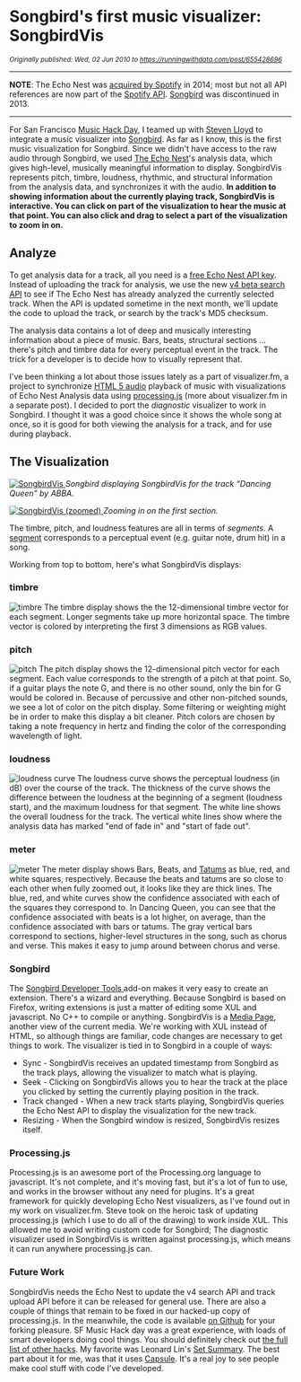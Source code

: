 # Songbird's first music visualizer: SongbirdVis

*<sub>Originally published: Wed, 02 Jun 2010 to https://runningwithdata.com/post/655428696</sub>*

---

**NOTE**: The Echo Nest was [acquired by Spotify](https://techcrunch.com/2014/03/07/spotify-echo-nest-100m/) in 2014; most but not all API references are now part of the [Spotify API](https://developer.spotify.com/documentation/web-api/reference/#endpoint-get-audio-analysis). [Songbird](https://en.wikipedia.org/wiki/Songbird_(software)) was discontinued in 2013.

---


For San Francisco [Music Hack Day](http://new.musichackday.org/), I teamed up with [Steven Lloyd](http://repeatingbeats.com/) to integrate a music visualizer into [Songbird](https://en.wikipedia.org/wiki/Songbird_(software)). As far as I know, this is the first music visualization for Songbird. Since we didn't have access to the raw audio through Songbird, we used [The Echo Nest](http://developer.echonest.com/)'s analysis data, which gives high-level, musically meaningful information to display. SongbirdVis represents pitch, timbre, loudness, rhythmic, and structural information from the analysis data, and synchronizes it with the audio. **In addition to showing information about the currently playing track, SongbirdVis is interactive. You can click on part of the visualization to hear the music at that point. You can also click and drag to select a part of the visualization to zoom in on.**

## Analyze

To get analysis data for a track, all you need is a [free Echo Nest API key](http://developer.echonest.com/account/register/). Instead of uploading the track for analysis, we use the new [v4 beta search API](http://beta.developer.echonest.com/song.html#search) to see if The Echo Nest has already analyzed the currently selected track. When the API is updated sometime in the next month, we'll update the code to upload the track, or search by the track's MD5 checksum.  

The analysis data contains a lot of deep and musically interesting information about a piece of music. Bars, beats, structural sections &hellip; there's pitch and timbre data for every perceptual event in the track. The trick for a developer is to decide how to visually represent that.  

I've been thinking a lot about those issues lately as a part of visualizer.fm, a project to synchronize [HTML 5 audio](http://html5doctor.com/native-audio-in-the-browser/) playback of music with visualizations of Echo Nest Analysis data using [processing.js](https://github.com/processing-js/processing-js) (more about visualizer.fm in a separate post). I decided to port the *diagnostic* visualizer to work in Songbird. I thought it was a good choice since it shows the whole song at once, so it is good for both viewing the analysis for a track, and for use during playback.  

## The Visualization

[
    ![SongbirdVis](http://github.com/jsundram/songbirdvis/raw/b3ad7237652bb4b1618b934d8a3277109ececfa8/screenshots/SongbirdVis.png)
](http://github.com/jsundram/songbirdvis/raw/b3ad7237652bb4b1618b934d8a3277109ececfa8/screenshots/SongbirdVis.png)
*Songbird displaying SongbirdVis for the track &ldquo;Dancing Queen&rdquo; by ABBA.*


[
    ![SongbirdVis (zoomed)](http://github.com/jsundram/songbirdvis/raw/db378394133b08738082f0b29d7b5eaa0519cd2e/screenshots/zoomed.png)
](http://github.com/jsundram/songbirdvis/raw/db378394133b08738082f0b29d7b5eaa0519cd2e/screenshots/zoomed.png)
*Zooming in on the first section.*

The timbre, pitch, and loudness features are all in terms of *segments*. A [segment](http://web.media.mit.edu/~tristan/phd/dissertation/chapter3.html#x1-360003.4) corresponds to a perceptual event (e.g. guitar note, drum hit) in a song.   

Working from top to bottom, here's what SongbirdVis displays:

### timbre
![timbre](http://github.com/jsundram/songbirdvis/raw/db378394133b08738082f0b29d7b5eaa0519cd2e/screenshots/timbre.png)
The timbre display shows the the 12-dimensional timbre vector for each segment. Longer segments take up more horizontal space. The timbre vector is colored by interpreting the first 3 dimensions as RGB values.   

### pitch
![pitch](http://github.com/jsundram/songbirdvis/raw/b3ad7237652bb4b1618b934d8a3277109ececfa8/screenshots/chroma.png)
The pitch display shows the 12-dimensional pitch vector for each segment. Each value corresponds to the strength of a pitch at that point. So, if a guitar plays the note G, and there is no other sound, only the bin for G would be colored in. Because of percussive and other non-pitched sounds, we see a lot of color on the pitch display. Some filtering or weighting might be in order to make this display a bit cleaner.  Pitch colors are chosen by taking a note frequency in hertz and finding the color of the corresponding wavelength of light.

### loudness
![loudness curve]("http://github.com/jsundram/songbirdvis/raw/db378394133b08738082f0b29d7b5eaa0519cd2e/screenshots/loudness.png")
The loudness curve shows the perceptual loudness (in dB) over the course of the track. The thickness of the curve shows the difference between the loudness at the beginning of a segment (loudness start), and the maximum loudness for that segment. The white line shows the overall loudness for the track. The vertical white lines show where the analysis data has marked "end of fade in" and "start of fade out". 

### meter
![meter](http://github.com/jsundram/songbirdvis/raw/db378394133b08738082f0b29d7b5eaa0519cd2e/screenshots/meter.png)
The meter display shows Bars, Beats, and [Tatums](http://en.wikipedia.org/wiki/Tatum_grid) as blue, red, and white squares, respectively. Because the beats and tatums are so close to each other when fully zoomed out, it looks like they are thick lines.  The blue, red, and white curves show the confidence associated with each of the squares they correspond to. In Dancing Queen, you can see that the confidence associated with beats is a lot higher, on average, than the confidence associated with bars or tatums. The gray vertical bars correspond to sections, higher-level structures in the song, such as chorus and verse. This makes it easy to jump around between chorus and verse.

### Songbird
The [Songbird Developer Tools ](http://addons.songbirdnest.com/addon/68) add-on makes it very easy to create an extension. There's a wizard and everything. Because Songbird is based on Firefox, writing extensions is just a matter of editing some XUL and javascript. No C++ to compile or anything. SongbirdVis is a [Media Page](http://wiki.songbirdnest.com/Developer/Articles/Getting_Started/Building_Media_Views), another view of the current media. We're working with XUL instead of HTML, so although things are familiar, code changes are necessary to get things to work. The visualizer is tied in to Songbird in a couple of ways: 

* Sync - SongbirdVis receives an updated timestamp from Songbird as the track plays, allowing the visualizer to match what is playing.
* Seek - Clicking on SongbirdVis allows you to hear the track at the place you clicked by setting the currently playing position in the track.
* Track changed - When a new track starts playing, SongbirdVis queries the Echo Nest API to display the visualization for the new track.
* Resizing - When the Songbird window is resized, SongbirdVis resizes itself.

### Processing.js
Processing.js is an awesome port of the Processing.org language to javascript. It's not complete, and it's moving fast, but it's a lot of fun to use, and works in the browser without any need for plugins. It's a great framework for quickly developing Echo Nest visualizers, as I've found out in my work on visualizer.fm. Steve took on the heroic task of updating processing.js (which I use to do all of the drawing) to work inside XUL. This allowed me to avoid writing custom code for Songbird; The diagnostic visualizer used in SongbirdVis is written against processing.js, which means it can run anywhere processing.js can.

### Future Work
SongbirdVis needs the Echo Nest to update the v4 search API and track upload API before it can be released for general use. There are also a couple of things that remain to be fixed in our hacked-up copy of processing.js. In the meanwhile, the code is available [on Github](http://github.com/jsundram/songbirdvis/) for your forking pleasure. SF Music Hack day was a great experience, with loads of smart developers doing cool things. You should definitely check out [the full list of other hacks](http://musichackdaysf2010.pbworks.com/Projects). My favorite was Leonard Lin's [Set Summary](http://musichackdaysf2010.pbworks.com/SetSummary). The best part about it for me, was that it uses [Capsule](http://runningwithdata.tumblr.com/post/597154309/earworm-capsule). It's a real joy to see people make cool stuff with code I've developed.
